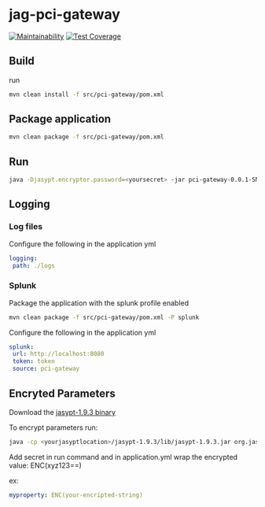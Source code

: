 # jag-pci-gateway

[![Maintainability](https://api.codeclimate.com/v1/badges/89aaf5706ffd314a222c/maintainability)](https://codeclimate.com/github/bcgov/jag-pci-gateway/maintainability) [![Test Coverage](https://api.codeclimate.com/v1/badges/89aaf5706ffd314a222c/test_coverage)](https://codeclimate.com/github/bcgov/jag-pci-gateway/test_coverage)

## Build

run

```bash
mvn clean install -f src/pci-gateway/pom.xml
```

## Package application

```bash
mvn clean package -f src/pci-gateway/pom.xml
```

## Run

```bash
java -Djasypt.encryptor.password=<yoursecret> -jar pci-gateway-0.0.1-SNAPSHOT.jar --spring.config.location=file:application.yml
```

## Logging

### Log files

Configure the following in the application yml

```yml
logging:
 path: ./logs
```

### Splunk

Package the application with the splunk profile enabled

```bash
mvn clean package -f src/pci-gateway/pom.xml -P splunk
```

Configure the following in the application yml

```yml
splunk:
 url: http://localhost:8080
 token: token
 source: pci-gateway
```

## Encryted Parameters

Download the [jasypt-1.9.3 binary](https://github.com/jasypt/jasypt/releases/tag/jasypt-1.9.3)

To encrypt parameters run:

```bash
java -cp <yourjasyptlocation>/jasypt-1.9.3/lib/jasypt-1.9.3.jar org.jasypt.intf.cli.JasyptPBEStringEncryptionCLI input="somevalue" password=somepassword algorithm=PBEWithMD5AndDES
```

Add secret in run command <yoursecret> and in application.yml wrap the encrypted value: ENC(xyz123==)

ex:

```yaml
myproperty: ENC(your-encripted-string)
```
